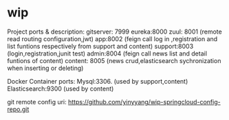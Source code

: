 # wip
Project ports &  description:
gitserver: 7999
eureka:8000
zuul: 8001 (remote read routing configuration,jwt)
app:8002 (feign call  log in ,registration and list funtions  respectively from support and content)
support:8003 (login,registration,junit test)
admin:8004 (feign call  news list and detail funtions of content)
content: 8005 (news crud,elasticsearch sychronization when inserting or deleting)

Docker Container ports:
Mysql:3306.              (used by  support,content)
Elasticsearch:9300  (used by  content)

git remote config uri:
https://github.com/yinyyang/wip-springcloud-config-repo.git
